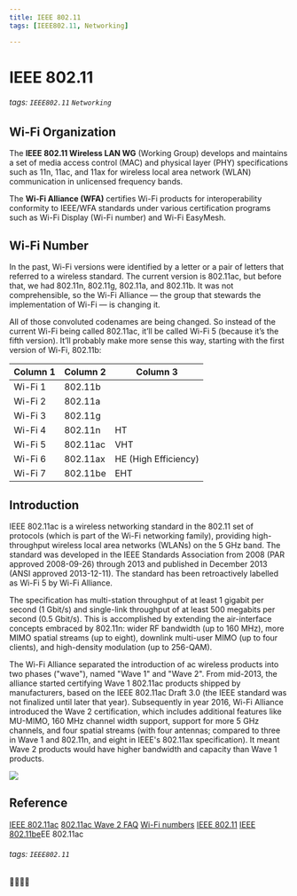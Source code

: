 ```yaml
---
title: IEEE 802.11
tags: [IEEE802.11, Networking]

---
```


# IEEE 802.11
###### tags: `IEEE802.11` `Networking`

## Wi-Fi Organization
The **IEEE 802.11 Wireless LAN WG** (Working Group) develops and maintains a set of media access control (MAC) and physical layer (PHY) specifications such as 11n, 11ac, and 11ax for wireless local area network (WLAN) communication in unlicensed frequency bands.

The **Wi-Fi Alliance (WFA)** certifies Wi-Fi products for interoperability conformity to IEEE/WFA standards under various certification programs such as Wi-Fi Display (Wi-Fi number) and Wi-Fi EasyMesh.

## Wi-Fi Number
In the past, Wi-Fi versions were identified by a letter or a pair of letters that referred to a wireless standard. The current version is 802.11ac, but before that, we had 802.11n, 802.11g, 802.11a, and 802.11b. It was not comprehensible, so the Wi-Fi Alliance — the group that stewards the implementation of Wi-Fi — is changing it.

All of those convoluted codenames are being changed. So instead of the current Wi-Fi being called 802.11ac, it’ll be called Wi-Fi 5 (because it’s the fifth version). It’ll probably make more sense this way, starting with the first version of Wi-Fi, 802.11b:





| Column 1 | Column 2 | Column 3 |
| -------- | -------- | -------- |
| Wi-Fi 1     | 802.11b     |      |
| Wi-Fi 2     | 802.11a     |      |
| Wi-Fi 3     | 802.11g     |      |
| Wi-Fi 4     | 802.11n     | HT     |
| Wi-Fi 5     | 802.11ac     | VHT     |
| Wi-Fi 6     | 802.11ax     | HE (High Efficiency)     |
| Wi-Fi 7     | 802.11be     | EHT     |


## Introduction
IEEE 802.11ac is a wireless networking standard in the 802.11 set of protocols (which is part of the Wi-Fi networking family), providing high-throughput wireless local area networks (WLANs) on the 5 GHz band. The standard was developed in the IEEE Standards Association from 2008 (PAR approved 2008-09-26) through 2013 and published in December 2013 (ANSI approved 2013-12-11). The standard has been retroactively labelled as Wi-Fi 5 by Wi-Fi Alliance.

The specification has multi-station throughput of at least 1 gigabit per second (1 Gbit/s) and single-link throughput of at least 500 megabits per second (0.5 Gbit/s). This is accomplished by extending the air-interface concepts embraced by 802.11n: wider RF bandwidth (up to 160 MHz), more MIMO spatial streams (up to eight), downlink multi-user MIMO (up to four clients), and high-density modulation (up to 256-QAM).

The Wi-Fi Alliance separated the introduction of ac wireless products into two phases ("wave"), named "Wave 1" and "Wave 2". From mid-2013, the alliance started certifying Wave 1 802.11ac products shipped by manufacturers, based on the IEEE 802.11ac Draft 3.0 (the IEEE standard was not finalized until later that year). Subsequently in year 2016, Wi-Fi Alliance introduced the Wave 2 certification, which includes additional features like MU-MIMO, 160 MHz channel width support, support for more 5 GHz channels, and four spatial streams (with four antennas; compared to three in Wave 1 and 802.11n, and eight in IEEE's 802.11ax specification). It meant Wave 2 products would have higher bandwidth and capacity than Wave 1 products.

![](https://i.imgur.com/2GFsCeX.png)


## Reference
[IEEE 802.11ac](https://en.wikipedia.org/wiki/IEEE_802.11ac)
[802.11ac Wave 2 FAQ](https://www.cisco.com/c/en/us/solutions/collateral/enterprise-networks/802-11ac-solution/q-and-a-c67-734152.html)
[Wi-Fi numbers](https://www.theverge.com/2018/10/3/17926212/wifi-6-version-numbers-announced)
[IEEE 802.11](https://zh.wikipedia.org/wiki/IEEE_802.11#%E6%A0%87%E5%87%86%E4%B8%8E%E4%BF%AE%E8%AE%A2[4])
[IEEE 802.11be](https://en.wikipedia.org/wiki/IEEE_802.11be)EE 802.11ac
###### tags: `IEEE802.11`


